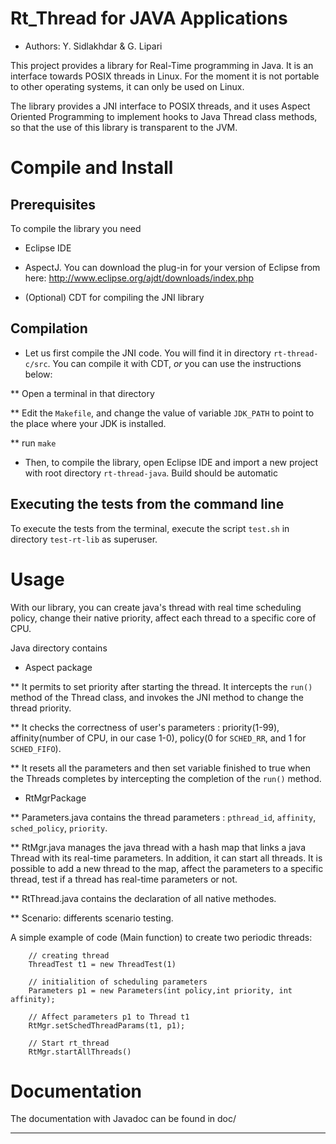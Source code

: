 # Rt_Thread for JAVA Applications

- Authors: Y. Sidlakhdar & G. Lipari

This project provides a library for Real-Time programming in Java. It
is an interface towards POSIX threads in Linux. For the moment it
is not portable to other operating systems, it can only be used on Linux.

The library provides a JNI interface to POSIX threads, and it uses
Aspect Oriented Programming to implement hooks to Java Thread class
methods, so that the use of this library is transparent to the JVM. 
	
# Compile and Install

## Prerequisites

To compile the library you need
- Eclipse IDE

- AspectJ. You can download the plug-in for your version of Eclipse from here:
http://www.eclipse.org/ajdt/downloads/index.php

- (Optional) CDT for compiling the JNI library 

## Compilation

* Let us first compile the JNI code. You will find it in directory
`rt-thread-c/src`. You can compile it with CDT, _or_ you can use
the instructions below:

** Open a terminal in that directory

** Edit the `Makefile`, and change the value of variable `JDK_PATH` to
   point to the place where your JDK is installed.

** run `make`
	
* Then, to compile the library, open Eclipse IDE and import a new
project with root directory `rt-thread-java`. Build should be automatic

## Executing the tests from the command line

To execute the tests from the terminal, execute the script `test.sh` in
directory `test-rt-lib` as superuser. 

# Usage

With our library, you can create java's thread with real time
scheduling policy, change their native priority, affect each thread to
a specific core of CPU.

Java directory contains

* Aspect package

** It permits to set priority after starting the thread. It intercepts
   the `run()` method of the Thread class, and invokes the JNI method
   to change the thread priority.

** It checks the correctness of user's parameters : priority(1-99),
   affinity(number of CPU, in our case 1-0), policy(0 for `SCHED_RR`,
   and 1 for `SCHED_FIFO`).
	
** It resets all the parameters and then set variable finished to true
   when the Threads completes by intercepting the completion of the
   `run()` method.

* RtMgrPackage

** Parameters.java contains the thread parameters : `pthread_id`,
	`affinity`, `sched_policy`, `priority`.

** RtMgr.java manages the java thread with a hash map that links a
java Thread with its real-time parameters. In addition, it can start
all threads.  It is possible to add a new thread to the map, affect
the parameters to a specific thread, test if a thread has real-time
parameters or not.

** RtThread.java contains the declaration of all native methodes.

** Scenario: differents scenario testing.


A simple example of code (Main function) to create two periodic threads:

		// creating thread
		ThreadTest t1 = new ThreadTest(1)

		// initialition of scheduling parameters 	
		Parameters p1 = new Parameters(int policy,int priority, int affinity);
		
		// Affect parameters p1 to Thread t1
		RtMgr.setSchedThreadParams(t1, p1);

		// Start rt_thread
		RtMgr.startAllThreads()

# Documentation

   The documentation with Javadoc can be found in doc/


----

		
		    





 
